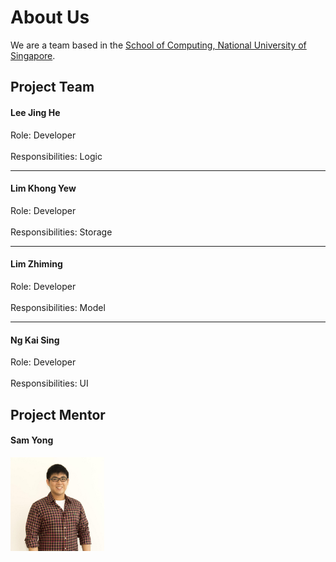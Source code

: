 # About Us

We are a team based in the [School of Computing, National University of Singapore](http://www.comp.nus.edu.sg).

## Project Team

#### Lee Jing He

Role: Developer <br>  
Responsibilities: Logic

-----

#### Lim Khong Yew

Role: Developer <br>  
Responsibilities: Storage

-----

#### Lim Zhiming

Role: Developer <br>  
Responsibilities: Model

-----

#### Ng Kai Sing

Role: Developer <br>  
Responsibilities: UI
 
## Project Mentor

#### Sam Yong
<img src="images/SamYong.jpg" width="150"><br>

 
